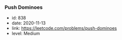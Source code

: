 ### Push Dominoes

* id: 838
* date: 2020-11-13
* link: https://leetcode.com/problems/push-dominoes
* level: Medium
